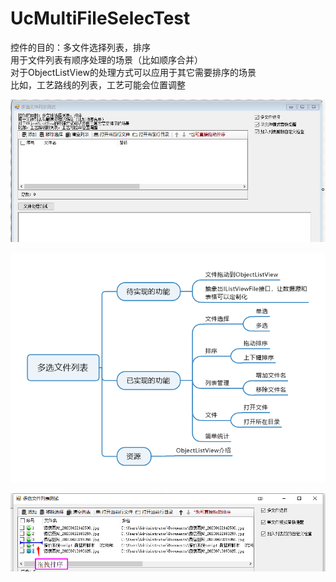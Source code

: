 # UcMultiFileSelecTest

控件的目的：多文件选择列表，排序  
用于文件列表有顺序处理的场景（比如顺序合并）  
对于ObjectListView的处理方式可以应用于其它需要排序的场景  
比如，工艺路线的列表，工艺可能会位置调整  

![image](https://raw.githubusercontent.com/goldarch/UcMultiFileSelecTest/main/UcMultiFileSelecTest/img-folder/ui01.jpg)  

![image](https://raw.githubusercontent.com/goldarch/UcMultiFileSelecTest/main/UcMultiFileSelecTest/img-folder/%E5%A4%9A%E9%80%89%E6%96%87%E4%BB%B6%E5%88%97%E8%A1%A8%E5%8A%9F%E8%83%BD%E4%BB%8B%E7%BB%8D.png)  

![image](https://raw.githubusercontent.com/goldarch/UcMultiFileSelecTest/main/UcMultiFileSelecTest/img-folder/%E6%8B%96%E5%8A%A8%E6%8E%92%E5%BA%8F.png)  

